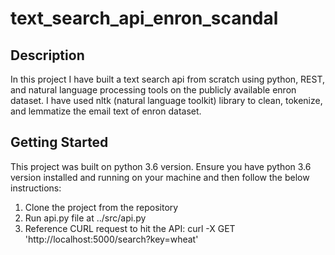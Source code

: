 # text_search_api_enron_scandal

## Description

In this project I have built a text search api from scratch using python, REST, and natural language processing tools on the publicly available enron dataset<a href ="https://www.cs.cmu.edu/~./enron/"></a>. I have used nltk (natural language toolkit) library to clean, tokenize, and lemmatize the email text of enron dataset.


## Getting Started

This project was built on python 3.6 version. Ensure you have python 3.6 version installed and running on your machine and then follow the below instructions:

1. Clone the project from the repository
2. Run api.py file at ../src/api.py 
3. Reference CURL request to hit the API: curl -X GET 'http://localhost:5000/search?key=wheat'

